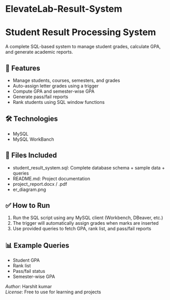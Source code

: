 # ElevateLab-Result-System
# Student Result Processing System

A complete SQL-based system to manage student grades, calculate GPA, and generate academic reports.

## 🧩 Features
- Manage students, courses, semesters, and grades
- Auto-assign letter grades using a trigger
- Compute GPA and semester-wise GPA
- Generate pass/fail reports
- Rank students using SQL window functions

## 🛠 Technologies
- MySQL 
- MySQL WorkBanch

## 📁 Files Included
- student_result_system.sql: Complete database schema + sample data + queries
- README.md: Project documentation
- project_report.docx / .pdf
- er_diagram.png

## ✅ How to Run
1. Run the SQL script using any MySQL client (Workbench, DBeaver, etc.)
2. The trigger will automatically assign grades when marks are inserted
3. Use provided queries to fetch GPA, rank list, and pass/fail reports

## 📊 Example Queries
- Student GPA
- Rank list
- Pass/fail status
- Semester-wise GPA

*Author*: Harshit kumar  
*License*: Free to use for learning and projects   

